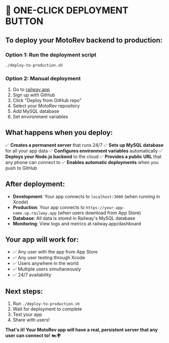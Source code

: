 # 🚀 ONE-CLICK DEPLOYMENT BUTTON

## To deploy your MotoRev backend to production:

### Option 1: Run the deployment script
```bash
./deploy-to-production.sh
```

### Option 2: Manual deployment
1. Go to [railway.app](https://railway.app)
2. Sign up with GitHub
3. Click "Deploy from GitHub repo"
4. Select your MotoRev repository
5. Add MySQL database
6. Set environment variables

## What happens when you deploy:

✅ **Creates a permanent server** that runs 24/7
✅ **Sets up MySQL database** for all your app data
✅ **Configures environment variables** automatically
✅ **Deploys your Node.js backend** to the cloud
✅ **Provides a public URL** that any phone can connect to
✅ **Enables automatic deployments** when you push to GitHub

## After deployment:

- **Development**: Your app connects to `localhost:3000` (when running in Xcode)
- **Production**: Your app connects to `https://your-app-name.up.railway.app` (when users download from App Store)
- **Database**: All data is stored in Railway's MySQL database
- **Monitoring**: View logs and metrics at railway.app/dashboard

## Your app will work for:
- ✅ Any user with the app from App Store
- ✅ Any user testing through Xcode
- ✅ Users anywhere in the world
- ✅ Multiple users simultaneously
- ✅ 24/7 availability

## Next steps:
1. Run `./deploy-to-production.sh`
2. Wait for deployment to complete
3. Test your app
4. Share with users!

**That's it! Your MotoRev app will have a real, persistent server that any user can connect to!** 🏍️🌍 